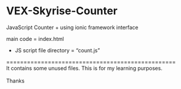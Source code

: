 <h1 class="code-line" data-line-start=0 data-line-end=1 ><a id="VEXSkyriseCounter_0"></a>VEX-Skyrise-Counter</h1> <p class="has-line-data" data-line-start="3" data-line-end="4">JavaScript Counter + using ionic framework interface</p> <p class="has-line-data" data-line-start="5" data-line-end="6">main code = index.html</p> <ul> <li class="has-line-data" data-line-start="6" data-line-end="8"> JS script file directory = “count.js”</li> </ul> 



<p class="has-line-data" data-line-start="8" data-line-end="13">



=================================================<br> It contains some unused files.
This is for my learning purposes. <br> 
<br> Thanks</p>

